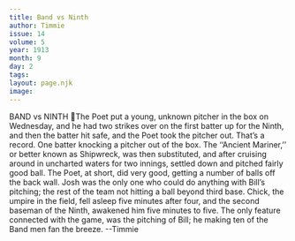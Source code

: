 ```yaml
---
title: Band vs Ninth
author: Timmie
issue: 14
volume: 5
year: 1913
month: 9
day: 2
tags:
layout: page.njk
image:
---
```

BAND vs NINTH The Poet put a young, unknown pitcher in the box on Wednesday, and he had two strikes over on the first batter up for the Ninth, and then the batter hit safe, and the Poet took the pitcher out. That’s a record. One batter knocking a pitcher out of the box. The ‘‘Ancient Mariner,’’ or better known as Shipwreck, was then substituted, and after cruising around in uncharted waters for two innings, settled down and pitched fairly good ball. The Poet, at short, did very good, getting a number of balls off the back wall. Josh was the only one who could do anything with Bill’s pitching; the rest of the team not hitting a ball beyond third base. Chick, the umpire in the field, fell asleep five minutes after four, and the second baseman of the Ninth, awakened him five minutes to five. The only feature connected with the game, was the pitching of Bill; he making ten of the Band men fan the breeze. --Timmie
